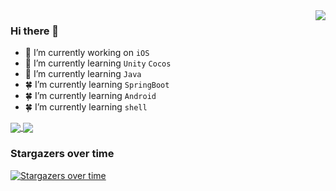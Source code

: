 <img align="right" src="https://github-readme-stats.vercel.app/api/top-langs/?username=guojunliu&layout=compact" />

### Hi there 👋

- 🔭 I’m currently working on `iOS`
- 🌱 I’m currently learning `Unity` `Cocos`
- 🌿 I’m currently learning `Java` 
- 🍀 I’m currently learning `SpringBoot` 
- 🍀 I’m currently learning `Android`
- 🍀 I’m currently learning `shell`

<a href="https://github.com/anuraghazra/github-readme-stats">
  <img align="center" src="https://github-readme-stats.vercel.app/api?username=guojunliu&count_private&show_icons=true&theme=radical&bg_color=DEG,DD5744,834687&title_color=ffffff&text_color=ffffff" />
</a>
<a href="https://github.com/anuraghazra/convoychat">
  <img align="center" src="https://github-profile-trophy.vercel.app/?username=guojunliu&column=3&row=2&margin-w=15" />
</a>


### Stargazers over time

[![Stargazers over time](https://starchart.cc/guojunliu/XYUUID.svg)](https://starchart.cc/guojunliu/XYUUID)
